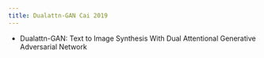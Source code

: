 ```yaml
---
title: Dualattn-GAN Cai 2019
---
```


- Dualattn-GAN: Text to Image Synthesis With Dual Attentional Generative Adversarial Network